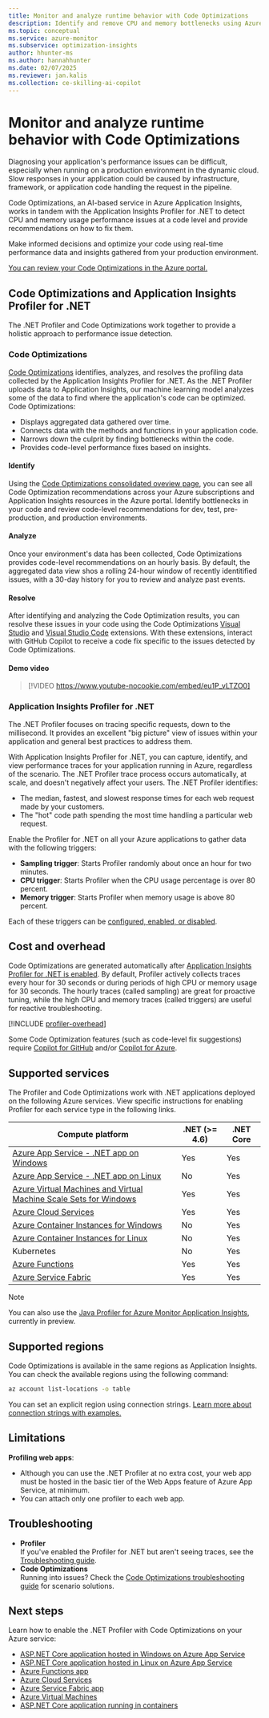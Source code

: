 ```yaml
---
title: Monitor and analyze runtime behavior with Code Optimizations
description: Identify and remove CPU and memory bottlenecks using Azure Monitor's Code Optimizations feature
ms.topic: conceptual
ms.service: azure-monitor
ms.subservice: optimization-insights
author: hhunter-ms
ms.author: hannahhunter
ms.date: 02/07/2025
ms.reviewer: jan.kalis
ms.collection: ce-skilling-ai-copilot
---
```


# Monitor and analyze runtime behavior with Code Optimizations

Diagnosing your application's performance issues can be difficult, especially when running on a production environment in the dynamic cloud. Slow responses in your application could be caused by infrastructure, framework, or application code handling the request in the pipeline. 

Code Optimizations, an AI-based service in Azure Application Insights, works in tandem with the Application Insights Profiler for .NET to detect CPU and memory usage performance issues at a code level and provide recommendations on how to fix them. 

Make informed decisions and optimize your code using real-time performance data and insights gathered from your production environment.

[You can review your Code Optimizations in the Azure portal.](https://aka.ms/codeoptimizations)

## Code Optimizations and Application Insights Profiler for .NET

The .NET Profiler and Code Optimizations work together to provide a holistic approach to performance issue detection.

### Code Optimizations

[Code Optimizations](https://aka.ms/codeoptimizations) identifies, analyzes, and resolves the profiling data collected by the Application Insights Profiler for .NET. As the .NET Profiler uploads data to Application Insights, our machine learning model analyzes some of the data to find where the application's code can be optimized. Code Optimizations:

- Displays aggregated data gathered over time.
- Connects data with the methods and functions in your application code.
- Narrows down the culprit by finding bottlenecks within the code.
- Provides code-level performance fixes based on insights.

#### Identify

Using the [Code Optimizations consolidated oveview page](./view-code-optimizations.md#via-the-code-optimizations-consolidated-overview-page-preview), you can see all Code Optimization recommendations across your Azure subscriptions and Application Insights resources in the Azure portal. Identify bottlenecks in your code and review code-level recommendations for dev, test, pre-production, and production environments. 

#### Analyze

Once your environment's data has been collected, Code Optimizations provides code-level recommendations on an hourly basis. By default, the aggregated data view shos a rolling 24-hour window of recently identitified issues, with a 30-day history for you to review and analyze past events.

#### Resolve

After identifying and analyzing the Code Optimization results, you can resolve these issues in your code using the Code Optimizations [Visual Studio](./code-optimizations-vs-extension.md) and [Visual Studio Code](./code-optimizations-vscode-extension.md) extensions. With these extensions, interact with GitHub Copilot to receive a code fix specific to the issues detected by Code Optimizations. 

#### Demo video

> [!VIDEO https://www.youtube-nocookie.com/embed/eu1P_vLTZO0]

### Application Insights Profiler for .NET

The .NET Profiler focuses on tracing specific requests, down to the millisecond. It provides an excellent "big picture" view of issues within your application and general best practices to address them.

With Application Insights Profiler for .NET, you can capture, identify, and view performance traces for your application running in Azure, regardless of the scenario. The .NET Profiler trace process occurs automatically, at scale, and doesn't negatively affect your users. The .NET Profiler identifies:

- The median, fastest, and slowest response times for each web request made by your customers.
- The "hot" code path spending the most time handling a particular web request.

Enable the Profiler for .NET on all your Azure applications to gather data with the following triggers:

- **Sampling trigger**: Starts Profiler randomly about once an hour for two minutes.
- **CPU trigger**: Starts Profiler when the CPU usage percentage is over 80 percent.
- **Memory trigger**: Starts Profiler when memory usage is above 80 percent.

Each of these triggers can be [configured, enabled, or disabled](../profiler/profiler-settings.md#trigger-settings).


## Cost and overhead

Code Optimizations are generated automatically after [Application Insights Profiler for .NET is enabled](../profiler/profiler.md). By default, Profiler actively collects traces every hour for 30 seconds or during periods of high CPU or memory usage for 30 seconds. The hourly traces (called sampling) are great for proactive tuning, while the high CPU and memory traces (called triggers) are useful for reactive troubleshooting.

[!INCLUDE [profiler-overhead](../profiler/includes/profiler-overhead.md)]

Some Code Optimization features (such as code-level fix suggestions) require [Copilot for GitHub](https://docs.github.com/copilot/about-github-copilot/what-is-github-copilot) and/or [Copilot for Azure](/azure/copilot/overview). 

## Supported services

The Profiler and Code Optimizations work with .NET applications deployed on the following Azure services. View specific instructions for enabling Profiler for each service type in the following links.

| Compute platform | .NET (>= 4.6) | .NET Core |
| ---------------- | ------------- | --------- |
| [Azure App Service - .NET app on Windows](../profiler/profiler.md) | Yes | Yes |
| [Azure App Service - .NET app on Linux](../profiler/profiler-aspnetcore-linux.md) | No | Yes |
| [Azure Virtual Machines and Virtual Machine Scale Sets for Windows](../profiler/profiler-vm.md) | Yes | Yes |
| [Azure Cloud Services](../profiler/profiler-cloudservice.md) | Yes | Yes |
| [Azure Container Instances for Windows](../profiler/profiler-containers.md) | No | Yes |
| [Azure Container Instances for Linux](../profiler/profiler-containers.md) | No | Yes |
| Kubernetes | No | Yes |
| [Azure Functions](../profiler/profiler-azure-functions.md) | Yes | Yes |
| [Azure Service Fabric](../profiler/profiler-servicefabric.md) | Yes | Yes |

> [!NOTE]
> You can also use the [Java Profiler for Azure Monitor Application Insights](../app/java-standalone-profiler.md), currently in preview.

## Supported regions

Code Optimizations is available in the same regions as Application Insights. You can check the available regions using the following command:

```sh
az account list-locations -o table
```

You can set an explicit region using connection strings. [Learn more about connection strings with examples.](../app/connection-strings.md#connection-string-examples)

## Limitations

**Profiling web apps**:
- Although you can use the .NET Profiler at no extra cost, your web app must be hosted in the basic tier of the Web Apps feature of Azure App Service, at minimum.
- You can attach only one profiler to each web app.

## Troubleshooting

- **Profiler**  
   If you've enabled the Profiler for .NET but aren't seeing traces, see the [Troubleshooting guide](../profiler/profiler-troubleshooting.md).
- **Code Optimizations**  
   Running into issues? Check the [Code Optimizations troubleshooting guide](./code-optimizations-troubleshoot.md) for scenario solutions.

## Next steps

Learn how to enable the .NET Profiler with Code Optimizations on your Azure service:
- [ASP.NET Core application hosted in Windows on Azure App Service](../profiler/profiler.md)
- [ASP.NET Core application hosted in Linux on Azure App Service](../profiler/profiler-aspnetcore-linux.md)
- [Azure Functions app](../profiler/profiler-azure-functions.md)
- [Azure Cloud Services](../profiler/profiler-cloudservice.md)
- [Azure Service Fabric app](../profiler/profiler-servicefabric.md)
- [Azure Virtual Machines](../profiler/profiler-vm.md)
- [ASP.NET Core application running in containers](../profiler/profiler-containers.md)
